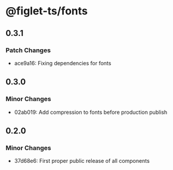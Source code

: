 # @figlet-ts/fonts

## 0.3.1

### Patch Changes

-   ace9a16: Fixing dependencies for fonts

## 0.3.0

### Minor Changes

-   02ab019: Add compression to fonts before production publish

## 0.2.0

### Minor Changes

-   37d68e6: First proper public release of all components
